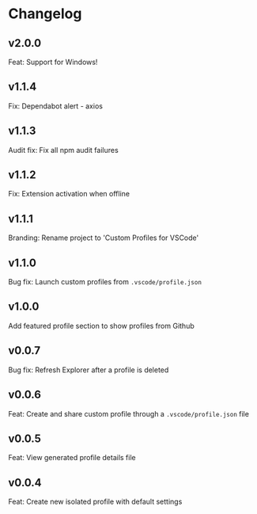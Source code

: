 # Changelog
## **v2.0.0**
Feat: Support for Windows!
## **v1.1.4**
Fix: Dependabot alert - axios
## **v1.1.3**
Audit fix: Fix all npm audit failures
## **v1.1.2**
Fix: Extension activation when offline
## **v1.1.1**
Branding: Rename project to 'Custom Profiles for VSCode'
## **v1.1.0**
Bug fix: Launch custom profiles from `.vscode/profile.json`
## **v1.0.0**
Add featured profile section to show profiles from Github
## **v0.0.7**
Bug fix: Refresh Explorer after a profile is deleted
## **v0.0.6**
Feat: Create and share custom profile through a `.vscode/profile.json` file
## **v0.0.5**
Feat: View generated profile details file
## **v0.0.4**
Feat: Create new isolated profile with default settings